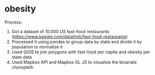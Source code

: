 # obesity

Process: 
1. Got a dataset of 10.000 US fast-food restaurants (https://www.kaggle.com/datafiniti/fast-food-restaurants)
2. Processed it using pandas to group data by state and divide it by population to normalize it
3. Used QGIS to join polygons with fast-food per capita and obesity per state data
3. Used Mapbox API and Mapbox GL JS to visualize the bivariate choropleth 
